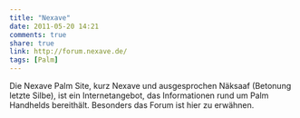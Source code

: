 ```yaml
---
title: "Nexave"
date: 2011-05-20 14:21
comments: true
share: true
link: http://forum.nexave.de/
tags: [Palm]
---
```

Die Nexave Palm Site, kurz Nexave und ausgesprochen Näksaaf (Betonung letzte Silbe), ist ein Internetangebot, das Informationen rund um Palm Handhelds bereithält. Besonders das Forum ist hier zu erwähnen.
